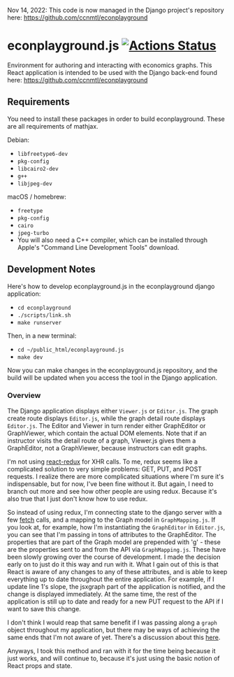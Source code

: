 Nov 14, 2022:
This code is now managed in the Django project's repository here: https://github.com/ccnmtl/econplayground

# econplayground.js [![Actions Status](https://github.com/ccnmtl/econplayground.js/workflows/build-and-test/badge.svg)](https://github.com/ccnmtl/econplayground.js/actions)

Environment for authoring and interacting with economics graphs. This React application is intended to be used with the Django back-end found here: https://github.com/ccnmtl/econplayground 

## Requirements
You need to install these packages in order to build
econplayground. These are all requirements of mathjax.

Debian:
* `libfreetype6-dev`
* `pkg-config`
* `libcairo2-dev`
* `g++`
* `libjpeg-dev`

macOS / homebrew:
* `freetype`
* `pkg-config`
* `cairo`
* `jpeg-turbo`
* You will also need a C++ compiler, which can be installed through Apple's "Command Line Development Tools" download.

## Development Notes
Here's how to develop econplayground.js in the econplayground django application:

* `cd econplayground`
* `./scripts/link.sh`
* `make runserver`

Then, in a new terminal:

* `cd ~/public_html/econplayground.js`
* `make dev`

Now you can make changes in the econplayground.js repository, and the
build will be updated when you access the tool in the Django application.

### Overview

The Django application displays either `Viewer.js` or `Editor.js`. The
graph create route displays `Editor.js`, while the graph detail route
displays `Editor.js`. The Editor and Viewer in turn render either
GraphEditor or GraphViewer, which contain the actual DOM elements.
Note that if an instructor visits the detail route of a graph,
Viewer.js gives them a GraphEditor, not a GraphViewer, because
instructors can edit graphs.

I'm not using [react-redux](https://github.com/reactjs/react-redux)
for XHR calls. To me, redux seems like a complicated solution to
very simple problems: GET, PUT, and POST requests. I realize there are
more complicated situations where I'm sure it's indispensable, but for
now, I've been fine without it. But again, I need to branch out more
and see how other people are using redux. Because it's also true that
I just don't know how to use redux.

So instead of using redux, I'm connecting state to the django server
with a few
[fetch](https://developer.mozilla.org/en-US/docs/Web/API/Fetch_API)
calls, and a mapping to the Graph model in `GraphMapping.js`. If you
look at, for example, how I'm instantiating the `GraphEditor` in
`Editor.js`, you can see that I'm passing in tons of attributes to the
GraphEditor. The properties that are part of the Graph model are
prepended with 'g' - these are the properties sent to and from the API
via `GraphMapping.js`. These have been slowly growing over the course
of development. I made the decision early on to just do it this way
and run with it. What I gain out of this is that React is aware of any
changes to any of these attributes, and is able to keep everything up
to date throughout the entire application. For example, if I update
line 1's slope, the jsxgraph part of the application is notified, and
the change is displayed immediately. At the same time, the rest of the
application is still up to date and ready for a new PUT request to the
API if I want to save this change.

I don't think I would reap that same benefit if I was passing along a
`graph` object throughout my application, but there may be ways of
achieving the same ends that I'm not aware of yet.
There's a discussion about this [here](https://stackoverflow.com/questions/27105257/storing-an-object-in-state-of-a-react-component).

Anyways, I took this method and ran with it for the time being because
it just works, and will continue to, because it's just using the
basic notion of React props and state.
